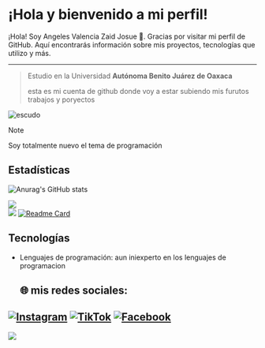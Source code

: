 # ¡Hola y bienvenido a mi perfil!<div style="position: relative;">

¡Hola! Soy Angeles Valencia Zaid Josue  👋. Gracias por visitar mi perfil de GitHub. Aquí encontrarás información sobre mis proyectos, tecnologías que utilizo y más.
<div style="position: relative;">
<img src="https://www.bing.com/th/id/OGC.67b71dbbfb8c8f0a915f6660f54a1c7a?pid=1.7&rurl=https%3a%2f%2fpa1.narvii.com%2f7114%2fdb20531797aad9a97bfb2e79c341a3b7db7fe553r1-200-200_hq.gif&ehk=LWzhrjGaz%2bxO0WrffczTbp2%2bUVBYmXBgAhK2ZPHZN7E%3d" alt="GIF" style="position: absolute; top:100000px ; right:400px ; width: 150px; height: 150px; auto;">

---
> Estudio en la Universidad **Autónoma Benito Juárez de Oaxaca**
> 
> esta es mi cuenta de github donde voy a estar subiendo mis furutos trabajos y poryectos 
<picture>
 <img alt="escudo" src="https://sita.uabjo.mx/images/logo.png">
</picture>

> [!NOTE]
> Soy totalmente nuevo el tema de programación

## Estadísticas
![Anurag's GitHub stats](https://github-readme-stats.vercel.app/api?username=zaidjos&show=reviews,discussions_started,discussions_answered,prs_merged,prs_merged_percentage)

![](https://github-readme-streak-stats.herokuapp.com/?user=zaidjos&theme=dark&hide_border=false)<br/>
![](https://github-readme-stats.vercel.app/api/top-langs/?username=zaidjos&theme=dark&hide_border=false&include_all_commits=false&count_private=false&layout=compact)
[![Readme Card](https://github-readme-stats.vercel.app/api/pin/?username=zaidjos&repo=github-readme-stats)](https://github.com/zaidjos/github-readme-stats)
## Tecnologías
- Lenguajes de programación: aun iniexperto en los lenguajes de programacion

  ## 🌐 mis redes sociales:

[![Instagram](https://img.shields.io/badge/Instagram-%23E4405F.svg?logo=Instagram&logoColor=white)](https://instagram.com/zaidjos1)
[![TikTok](https://img.shields.io/badge/TikTok-%23000000.svg?logo=TikTok&logoColor=white)](https://tiktok.com/@zaidjos_oficial)
[![Facebook](https://img.shields.io/badge/Facebook-%231877F2.svg?logo=Facebook&logoColor=white)](https://www.facebook.com/zaid.ibarra.902)
------
[![](https://visitcount.itsvg.in/api?id=zaidjos&icon=6&color=4)](https://visitcount.itsvg.in)
